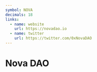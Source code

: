 ```yaml
---
symbol: NOVA
decimals: 18
links:
  - name: website
    url: https://novadao.io
  - name: twitter
    url: https://twitter.com/0xNovaDAO
---
```


# Nova DAO
